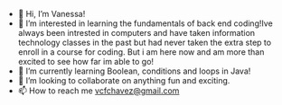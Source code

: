 - 👋 Hi, I’m Vanessa!
- 👀 I’m interested in learning the fundamentals of back end coding!Ive always been intrested in computers and have taken information technology classes in the past but had never taken the extra step to enroll in a course for coding. But i am here now and am more than excited to see how far im able to go!
- 🌱 I’m currently learning Boolean, conditions and loops in Java!
- 💞️ I’m looking to collaborate on anything fun and exciting.
- 📫 How to reach me vcfchavez@gmail.com

<!---
vcfchavez/vcfchavez is a ✨ special ✨ repository because its `README.md` (this file) appears on your GitHub profile.
You can click the Preview link to take a look at your changes.
--->
